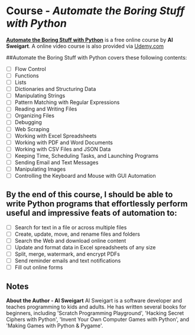# Course - *Automate the Boring Stuff with Python*

**[Automate the Boring Stuff with Python](https://automatetheboringstuff.com/)** is a free online course by **Al Sweigart**. A online video course is also provided via [Udemy.com](https://www.udemy.com/automate/?couponCode=FOR_LIKE_10_BUCKS) 

##Automate the Boring Stuff with Python covers these following contents:

- [ ] Flow Control
- [ ] Functions
- [ ] Lists
- [ ] Dictionaries and Structuring Data
- [ ] Manipulating Strings
- [ ] Pattern Matching with Regular Expressions
- [ ] Reading and Writing Files
- [ ] Organizing Files
- [ ] Debugging
- [ ] Web Scraping
- [ ] Working with Excel Spreadsheets
- [ ] Working with PDF and Word Documents
- [ ] Working with CSV Files and JSON Data
- [ ] Keeping Time, Scheduling Tasks, and Launching Programs
- [ ] Sending Email and Text Messages
- [ ] Manipulating Images
- [ ] Controlling the Keyboard and Mouse with GUI Automation

## By the end of this course, I should be able to write Python programs that effortlessly perform useful and impressive feats of automation to:
- [ ] Search for text in a file or across multiple files
- [ ] Create, update, move, and rename files and folders
- [ ] Search the Web and download online content
- [ ] Update and format data in Excel spreadsheets of any size
- [ ] Split, merge, watermark, and encrypt PDFs
- [ ] Send reminder emails and text notifications
- [ ] Fill out online forms

## Notes
**About the Author - Al Sweigart**
Al Sweigart is a software developer and teaches programming to kids and adults. He has written several books for beginners, including 'Scratch Programming Playground', 'Hacking Secret Ciphers with Python', 'Invent Your Own Computer Games with Python', and 'Making Games with Python & Pygame'.

